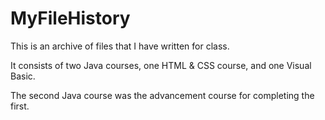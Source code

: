 # MyFileHistory
This is an archive of files that I have written for class.

It consists of two Java courses, one HTML & CSS course, and one Visual Basic.

The second Java course was the advancement course for completing the first.
